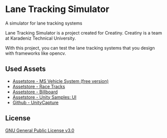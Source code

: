 # Lane Tracking Simulator
A simulator for lane tracking systems

Lane Tracking Simulator is a project created for Creatiny.
Creatiny is a team at Karadeniz Technical University.

With this project, you can test the lane tracking systems that you design with frameworks like opencv. 

## Used Assets
* [Assetstore - MS Vehicle System (free version)](https://assetstore.unity.com/packages/tools/physics/ms-vehicle-system-free-version-90214)
* [Assetstore - Race Tracks](https://assetstore.unity.com/packages/3d/environments/roadways/race-tracks-140501)
* [Assetstore - Billboard](https://assetstore.unity.com/packages/3d/environments/urban/billboard-9700)
* [Assetstore - Unity Samples: UI](https://assetstore.unity.com/packages/essentials/unity-samples-ui-25468)
* [Github - UnityCapture](https://github.com/schellingb/UnityCapture)

## License
[GNU General Public License v3.0](https://github.com/ohanedan/Lane-Tracking-Simulator/blob/master/LICENSE)
